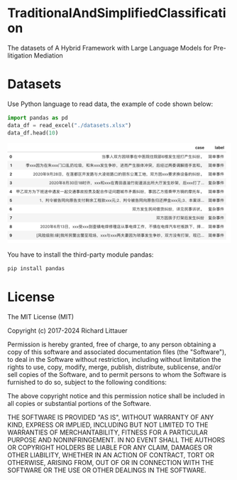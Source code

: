 # TraditionalAndSimplifiedClassification
The datasets of A Hybrid Framework with Large Language Models for Pre-litigation Mediation



# Datasets
Use Python language to read data, the example of code shown below:

```python
import pandas as pd
data_df = read_excel("./datasets.xlsx")
data_df.head(10)
```


![image-20240512142842141](./README.assets/image-20240512142842141.png)

You have to install the third-party module pandas:
```python
pip install pandas
```

# License
The MIT License (MIT)

Copyright (c) 2017-2024 Richard Littauer

Permission is hereby granted, free of charge, to any person obtaining a copy
of this software and associated documentation files (the "Software"), to deal
in the Software without restriction, including without limitation the rights
to use, copy, modify, merge, publish, distribute, sublicense, and/or sell
copies of the Software, and to permit persons to whom the Software is
furnished to do so, subject to the following conditions:

The above copyright notice and this permission notice shall be included in all
copies or substantial portions of the Software.

THE SOFTWARE IS PROVIDED "AS IS", WITHOUT WARRANTY OF ANY KIND, EXPRESS OR
IMPLIED, INCLUDING BUT NOT LIMITED TO THE WARRANTIES OF MERCHANTABILITY,
FITNESS FOR A PARTICULAR PURPOSE AND NONINFRINGEMENT. IN NO EVENT SHALL THE
AUTHORS OR COPYRIGHT HOLDERS BE LIABLE FOR ANY CLAIM, DAMAGES OR OTHER
LIABILITY, WHETHER IN AN ACTION OF CONTRACT, TORT OR OTHERWISE, ARISING FROM,
OUT OF OR IN CONNECTION WITH THE SOFTWARE OR THE USE OR OTHER DEALINGS IN THE
SOFTWARE.

